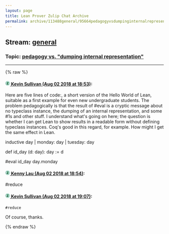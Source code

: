 ```yaml
---
layout: page
title: Lean Prover Zulip Chat Archive 
permalink: archive/113488general/95664pedagogyvsdumpinginternalrepresentation.html
---
```


## Stream: [general](index.html)
### Topic: [pedagogy vs. "dumping internal representation"](95664pedagogyvsdumpinginternalrepresentation.html)

---


{% raw %}
#### [![Click to go to Zulip](../../assets/img/zulip2.png) Kevin Sullivan (Aug 02 2018 at 18:53)](https://leanprover.zulipchat.com/#narrow/stream/113488-general/topic/pedagogy%20vs.%20%22dumping%20internal%20representation%22/near/130789249):
Here are five lines of code:, a short version of the Hello World of Lean, suitable as a first example for even new undergraduate students. The problem pedagogically is that  the result of  #eval is a cryptic message about no typeclass instance,  the dumping of an internal representation, and some #1s and other stuff. I understand what's going on here; the question is whether I can get Lean to show results in a readable form without defining typeclass instances. Coq's good in this regard, for example. How might I get the same effect in Lean. 

inductive day 
| monday: day
| tuesday: day

def id_day (d: day): day := d

#eval id_day day.monday

#### [![Click to go to Zulip](../../assets/img/zulip2.png) Kenny Lau (Aug 02 2018 at 18:54)](https://leanprover.zulipchat.com/#narrow/stream/113488-general/topic/pedagogy%20vs.%20%22dumping%20internal%20representation%22/near/130789325):
#reduce

#### [![Click to go to Zulip](../../assets/img/zulip2.png) Kevin Sullivan (Aug 02 2018 at 19:07)](https://leanprover.zulipchat.com/#narrow/stream/113488-general/topic/pedagogy%20vs.%20%22dumping%20internal%20representation%22/near/130789982):
```quote
#reduce
```
Of course, thanks.


{% endraw %}
